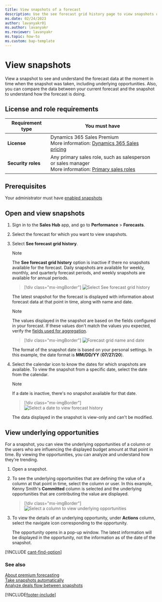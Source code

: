 ```yaml
---
title: View snapshots of a forecast
description: Use the see forecast grid history page to view snapshots of a forecast in Dynamics 365 Sales Insights.
ms.date: 02/24/2023
author: lavanyakr01
ms.author: lavanyakr
ms.reviewer: lavanyakr
ms.topic: how-to
ms.custom: bap-template
---
```

# View snapshots 

View a snapshot to see and understand the forecast data at the moment in time when the snapshot was taken, including underlying opportunities. Also, you can compare the data between your current forecast and the snapshot to understand how the forecast is doing.

## License and role requirements

| Requirement type | You must have |  
|-----------------------|---------|
| **License** | Dynamics 365 Sales Premium <br>More information: [Dynamics 365 Sales pricing](https://dynamics.microsoft.com/sales/pricing/) |
| **Security roles** | Any primary sales role, such as salesperson or sales manager<br>  More information: [Primary sales roles](security-roles-for-sales.md#primary-sales-roles)|


## Prerequisites

Your administrator must have [enabled snapshots](manage-snapshots-forecast.md)

## Open and view snapshots

1.	Sign in to the **Sales Hub** app, and go to **Performance** > **Forecasts**.

2.	Select the forecast for which you want to view snapshots.

3.	Select **See forecast grid history**. 

    >[!NOTE]
    >The **See forecast grid history** option is inactive if there no snapshots available for the forecast. Daily snapshots are available for weekly, monthly, and quarterly forecast periods, and weekly snapshots are available for annual periods.

    > [!div class="mx-imgBorder"]
    > ![Select See forecast grid history](media/predictive-forecasting-snapshot-select-forecast-grid-history.png "Select See forecast grid history")

    The latest snapshot for the forecast is displayed with information about forecast data at that point in time, along with name and date.

    > [!NOTE]
    > The values displayed in the snapshot are based on the fields configured in your forecast. If these values don't match the values you expected, verify the [fields used for aggregation](choose-layout-and-columns-forecast.md#configure-columns).

    > [!div class="mx-imgBorder"]
    > ![Forecast grid name and date](media/predictive-forecasting-snapshot-forecast-grid-name-date.png "Forecast grid name and date")

    The format of the snapshot date is based on your personal settings. In this example, the date format is **MM/DD/YY** (**07/27/20**).
  
4.	Select the calendar icon to know the dates for which snapshots are available. To view the snapshot from a specific date, select the date from the calendar.

    >[!NOTE]
    >If a date is inactive, there's no snapshot available for that date.

    > [!div class="mx-imgBorder"]
    > ![Select a date to view forecast history](media/predictive-forecasting-snapshot-select-date-forecast-history.png "Select a date to view forecast history")
 
    The data displayed in the snapshot is view-only and can't be modified.

## View underlying opportunities

For a snapshot, you can view the underlying opportunities of a column or the users who are influencing the displayed budget amount at that point in time. By viewing the opportunities, you can analyze and understand how they're trending.

1.	Open a snapshot.

2.	To see the underlying opportunities that are defining the value of a column at that point in time, select the column or user. In this example, Kenny Smith's **Committed** column is selected and the underlying opportunities that are contributing the value are displayed.

    > [!div class="mx-imgBorder"]
    > ![Select a column to view underlying opportunities](media/predictive-forecasting-snapshot-select-column-underlying-opportunities.png "Select a column to view underlying opportunities")

3.	To view the details of an underlying opportunity, under **Actions** column, select the navigate icon corresponding to the opportunity. 

    The opportunity opens in a pop-up window. The latest information will be displayed in the opportunity, not the information as of the date of the snapshot.

[!INCLUDE [cant-find-option](../includes/cant-find-option.md)]

### See also

[About premium forecasting](configure-premium-forecasting.md)<br>
[Take snapshots automatically](manage-snapshots-forecast.md)<br>
[Analyze deals flow between snapshots](analyze-deals-flow-between-snapshots.md)


[!INCLUDE[footer-include](../includes/footer-banner.md)]
